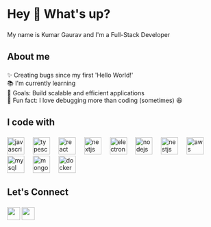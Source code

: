 <h1 align="left">Hey 👋 What's up?</h1>

###

<p align="left">My name is Kumar Gaurav and I'm a Full-Stack Developer</p>

###

<h2 align="left">About me</h2>

###

<p align="left">✨ Creating bugs since my first 'Hello World!'<br>📚 I'm currently learning <br>🎯 Goals: Build scalable and efficient applications<br>🎲 Fun fact: I love debugging more than coding (sometimes) 😆</p>

###

<h2 align="left">I code with</h2>

###

<div align="left">
  <img src="https://cdn.jsdelivr.net/gh/devicons/devicon/icons/javascript/javascript-original.svg" height="40" alt="javascript logo"  />
  <img width="12" />
  <img src="https://cdn.jsdelivr.net/gh/devicons/devicon/icons/typescript/typescript-original.svg" height="40" alt="typescript logo"  />
  <img width="12" />
  <img src="https://cdn.jsdelivr.net/gh/devicons/devicon/icons/react/react-original.svg" height="40" alt="react logo"  />
  <img width="12" />
  <img src="https://cdn.jsdelivr.net/gh/devicons/devicon/icons/nextjs/nextjs-original.svg" height="40" alt="nextjs logo"  />
  <img width="12" />
  <img src="https://cdn.jsdelivr.net/gh/devicons/devicon/icons/electron/electron-original.svg" height="40" alt="electron logo"  />
  <img width="12" />
  <img src="https://cdn.jsdelivr.net/gh/devicons/devicon/icons/nodejs/nodejs-original.svg" height="40" alt="nodejs logo"  />
  <img width="12" />
  <img src="https://cdn.jsdelivr.net/gh/devicons/devicon/icons/nestjs/nestjs-original.svg" height="40" alt="nestjs logo"  />
  <img width="12" />
  <img src="https://cdn.jsdelivr.net/gh/devicons/devicon@latest/icons/amazonwebservices/amazonwebservices-original-wordmark.svg" height="40" alt="aws logo"  />
  <img width="12" />
  <img src="https://cdn.jsdelivr.net/gh/devicons/devicon/icons/mysql/mysql-original.svg" height="40" alt="mysql logo"  />
  <img width="12" />
  <img src="https://cdn.jsdelivr.net/gh/devicons/devicon/icons/mongodb/mongodb-original.svg" height="40" alt="mongodb logo"  />
  <img width="12" />
  <img src="https://cdn.jsdelivr.net/gh/devicons/devicon/icons/docker/docker-original.svg" height="40" alt="docker logo"  />
  <img width="12" />
  
</div>

###

<h2 align="left">Let's Connect</h2>

###

<p align="left">
  <a href="https://www.linkedin.com/in/kumar-gaurav-22a0751a7/" target="blank"><img align="center" src="https://cdn.jsdelivr.net/gh/devicons/devicon/icons/linkedin/linkedin-original.svg" height="30" width="30" /></a>
  <a href="https://github.com/yourgithub" target="blank"><img align="center" src="https://cdn.jsdelivr.net/gh/devicons/devicon/icons/github/github-original.svg" height="30" width="30" /></a>
</p>
